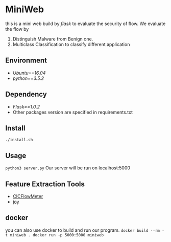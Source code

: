 # MiniWeb
this is a mini web build by *flask*
to evaluate the security of flow.
We evaluate the flow by
1. Distinguish Malware from Benign one.
2. Multiclass Classification to classify different application

## Environment
- *Ubuntu==16.04* 
- *python==3.5.2*

## Dependency
- *Flask==1.0.2*
- Other packages version are specified in requirements.txt

## Install
`./install.sh`

## Usage
`python3 server.py`
Our server will be run on localhost:5000

## Feature Extraction Tools
- [CICFlowMeter](https://github.com/ISCX/CICFlowMeter)
- [joy](https://github.com/cisco/joy)

## docker
you can also use docker to build and run our program.
`docker build --rm -t miniweb .
 docker run -p 5000:5000 miniweb`


